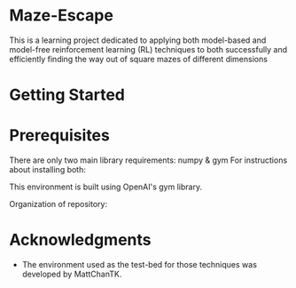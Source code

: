 # Maze-Escape
This is a learning project dedicated to applying both model-based and model-free reinforcement learning (RL) techniques to both successfully and efficiently finding the way out of square mazes of different dimensions


# Getting Started


# Prerequisites
There are only two main library requirements: numpy & gym
For instructions about installing both:

This environment is built using OpenAI's gym library.

Organization of repository:

# Acknowledgments
- The environment used as the test-bed for those techniques was developed by MattChanTK.
